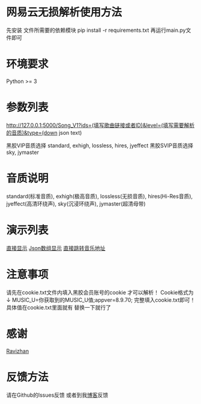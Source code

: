 # 网易云无损解析使用方法
先安装 文件所需要的依赖模块 
pip install -r requirements.txt
再运行main.py文件即可

# 环境要求
Python >= 3

# 参数列表
http://127.0.0.1:5000/Song_V1?ids=(填写歌曲链接或者ID)&level=(填写需要解析的音质)&type=(down json text)

黑胶VIP音质选择 standard, exhigh, lossless, hires, jyeffect
黑胶SVIP音质选择 sky, jymaster

# 音质说明
standard(标准音质), exhigh(极高音质), lossless(无损音质), hires(Hi-Res音质), jyeffect(高清环绕声), sky(沉浸环绕声), jymaster(超清母带)

# 演示列表
[直接显示](https://api.toubiec.cn/Song_V1?ids=16686599&level=hires&type=text)
[Json数组显示](https://api.toubiec.cn/Song_V1?ids=16686599&level=hires&type=json)
[直接跳转音乐地址](https://api.toubiec.cn/Song_V1?ids=16686599&level=hires&type=down)

# 注意事项
请先在cookie.txt文件内填入黑胶会员账号的cookie 才可以解析！
Cookie格式为↓
MUSIC_U=你获取到的MUSIC_U值;appver=8.9.70; 完整填入cookie.txt即可！
具体值在cookie.txt里面就有 替换一下就行了

# 感谢
[Ravizhan](https://github.com/ravizhan)

# 反馈方法
请在Github的lssues反馈 或者到我[博客](https://www.toubiec.cn)反馈
